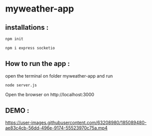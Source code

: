 # myweather-app

## installations : 
```bash
npm init

npm i express socketio

```

## How to run the app :

open the terminal on folder myweather-app and run

```bash
node server.js
```

Open the browser on http://localhost:3000

## DEMO :

https://user-images.githubusercontent.com/63208980/185089480-ae83c4cb-56dd-496e-9174-55523970c75a.mp4



